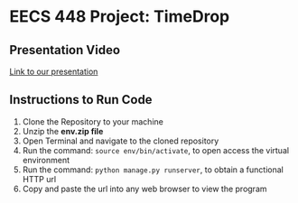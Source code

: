 # EECS 448 Project: TimeDrop

## Presentation Video
[Link to our presentation](https://m.youtube.com/watch?v=ywbzNmETi2M)

## Instructions to Run Code
1. Clone the Repository to your machine
2. Unzip the **env.zip file**
3. Open Terminal and navigate to the cloned repository
4. Run the command: `source env/bin/activate`, to open access the virtual environment
5. Run the command: `python manage.py runserver`, to obtain a functional HTTP url
6. Copy and paste the url into any web browser to view the program
